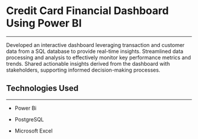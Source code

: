 <h1>Credit Card Financial Dashboard Using Power BI</h1>
<hr><p>Developed an interactive dashboard leveraging transaction and customer data from a SQL database to provide real-time insights. Streamlined data processing and analysis to effectively monitor key performance metrics and trends. Shared actionable insights derived from the dashboard with stakeholders, supporting informed decision-making processes.</p><h2>Technologies Used</h2>
<hr><ul>
<li>Power Bi</li>
</ul><ul>
<li>PostgreSQL</li>
</ul><ul>
<li>Microsoft Excel</li>
</ul>